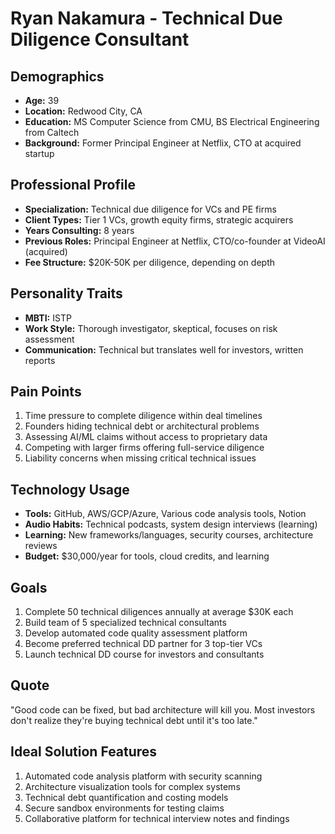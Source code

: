 # Ryan Nakamura - Technical Due Diligence Consultant

## Demographics
- **Age:** 39
- **Location:** Redwood City, CA
- **Education:** MS Computer Science from CMU, BS Electrical Engineering from Caltech
- **Background:** Former Principal Engineer at Netflix, CTO at acquired startup

## Professional Profile
- **Specialization:** Technical due diligence for VCs and PE firms
- **Client Types:** Tier 1 VCs, growth equity firms, strategic acquirers
- **Years Consulting:** 8 years
- **Previous Roles:** Principal Engineer at Netflix, CTO/co-founder at VideoAI (acquired)
- **Fee Structure:** $20K-50K per diligence, depending on depth

## Personality Traits
- **MBTI:** ISTP
- **Work Style:** Thorough investigator, skeptical, focuses on risk assessment
- **Communication:** Technical but translates well for investors, written reports

## Pain Points
1. Time pressure to complete diligence within deal timelines
2. Founders hiding technical debt or architectural problems
3. Assessing AI/ML claims without access to proprietary data
4. Competing with larger firms offering full-service diligence
5. Liability concerns when missing critical technical issues

## Technology Usage
- **Tools:** GitHub, AWS/GCP/Azure, Various code analysis tools, Notion
- **Audio Habits:** Technical podcasts, system design interviews (learning)
- **Learning:** New frameworks/languages, security courses, architecture reviews
- **Budget:** $30,000/year for tools, cloud credits, and learning

## Goals
1. Complete 50 technical diligences annually at average $30K each
2. Build team of 5 specialized technical consultants
3. Develop automated code quality assessment platform
4. Become preferred technical DD partner for 3 top-tier VCs
5. Launch technical DD course for investors and consultants

## Quote
"Good code can be fixed, but bad architecture will kill you. Most investors don't realize they're buying technical debt until it's too late."

## Ideal Solution Features
1. Automated code analysis platform with security scanning
2. Architecture visualization tools for complex systems
3. Technical debt quantification and costing models
4. Secure sandbox environments for testing claims
5. Collaborative platform for technical interview notes and findings